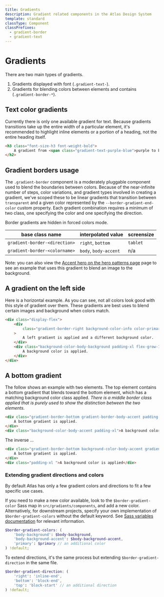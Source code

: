 ```yaml
---
title: Gradients
description: Gradient related components in the Atlas Design System
template: standard
classType: Component
classPrefixes:
  - gradient-border
  - gradient-text
---
```


# Gradients

There are two main types of gradients.

1. Gradients displayed with font (`.gradient-text-`).
2. Gradients for blending colors between elements and contains (`.gradient-border-*`).

## Text color gradients

Currently there is only one available gradient for text. Because gradients transitions take up the entire width of a particular element, it's recommended to highlight inline elements or a portion of a heading, not the entire heading itself.

```html
<h3 class="font-size-h3 font-weight-bold">
	A gradient from <span class="gradient-text-purple-blue">purple to blue</span>
</h2>
```

## Gradient borders usage

The `.gradient-border` component is a moderately pluggable component used to blend the boundaries between colors. Because of the near-infinite number of steps, color variations, and gradient types involved in creating a gradient, we've scoped these to be linear gradients that transition between `transparent` and a given color represented by the `--border-gradient-end-color` custom property. Each gradient combination requires a minimum of two class, one specifying the color and one specifying the direction.

Border gradients are hidden in forced colors mode.

| base class name               | interpolated value    | screensize |
| ----------------------------- | --------------------- | ---------- |
| `gradient-border-<direction>` | `right`, `bottom`     | `tablet`   |
| `gradient-border-<colorname>` | `body`, `body-accent` | n/a        |

Note: you can also view the [Accent hero on the hero patterns page](../patterns/hero.md) page to see an example that uses this gradient to blend an image to the background.

## A gradient on the left side

Here is a horizontal example. As you can see, not all colors look good with this style of gradient over them. These gradients are best uses to blend certain images and background when colors match.

```html
<div class="display-flex">
	<div
		class="gradient-border-right background-color-info color-primary-invert gradient-border-body padding-xl flex-grow-1"
	>
		A left gradient is applied and a different background color.
	</div>
	<div class="background-color-body-background padding-xl flex-grow-1">
		A background color is applied.
	</div>
</div>
```

## A bottom gradient

The follow shows an example with two elements. The top element contains a bottom gradient that blends toward the bottom element, which has a matching background color class applied. _There is a middle border class applied that is purely used to show the distinction between the two elements._

```html
<div class="gradient-border-bottom gradient-border-body-accent padding-xl">
	A bottom gradient is applied.
</div>
<div class="background-color-body-accent padding-xl">A background color is applied</div>
```

The inverse ...

```html
<div class="gradient-border-bottom background-color-body-accent gradient-border-body padding-xl">
	A bottom gradient is applied.
</div>
<div class="padding-xl ">A background color is applied</div>
```

### Extending gradient directions and colors

By default Atlas has only a few gradient colors and directions to fit a few specific use cases.

If you need to make a new color available, look to the `$border-gradient-color` Sass map in `src/gradients/components`, and add a new color. Alternatively, for downstream projects, specify your own implementation of `$border-gradient-colors` without the default keyword. See [Sass variables documentation](https://sass-lang.com/documentation/variables#advanced-variable-functions) for relevant information.

```scss
$border-gradient-colors: (
	'body-background': $body-background,
	'body-background-accent': $body-background-accent,
	'primary': $primary // an additional color
) !default;
```

To extend directions, it's the same process but extending `$border-gradient-direction` in the same file.

```scss
$border-gradient-direction: (
	'right': 'inline-end',
	'bottom': 'block-end',
	'top': 'block-start' // an additional direction
) !default;
```
